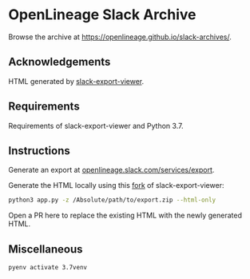# OpenLineage Slack Archive

Browse the archive at https://openlineage.github.io/slack-archives/.

## Acknowledgements

HTML generated by [slack-export-viewer](https://github.com/hfaran/slack-export-viewer).

## Requirements

Requirements of slack-export-viewer and Python 3.7.

## Instructions

Generate an export at [openlineage.slack.com/services/export](https://openlineage.slack.com/services/export).

Generate the HTML locally using this [fork](https://github.com/merobi-hub/slack-export-viewer/tree/html/add-output) of slack-export-viewer:

```sh
python3 app.py -z /Absolute/path/to/export.zip --html-only
```

Open a PR here to replace the existing HTML with the newly generated HTML.

## Miscellaneous

```
pyenv activate 3.7venv
```